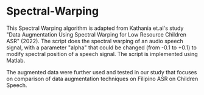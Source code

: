 # Spectral-Warping

This Spectral Warping algorithm is adapted from Kathania et.al's study "Data Augmentation Using Spectral Warping for Low Resource Children ASR" (2022). The script does the spectral warping of an audio speech signal, with a parameter "alpha" that could be changed (from -0.1 to +0.1) to modify spectral position of a speech signal. The script is implemented using Matlab.

The augmented data were further used and tested in our study that focuses on comparison of data augmentation techniques on Filipino ASR on Children Speech.


